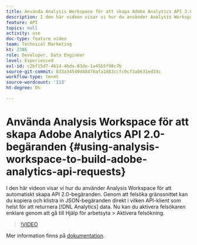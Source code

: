```yaml
---
title: Använda Analysis Workspace för att skapa Adobe Analytics API 2.0-begäranden
description: I den här videon visar vi hur du använder Analysis Workspace för att automatiskt skapa API 2.0-begäranden. Genom att felsöka användargränssnittet kan du kopiera och klistra in JSON-begäranden direkt i vilken API-klient som helst för att returnera Analytics-data.
feature: API
topics: null
activity: use
doc-type: feature video
team: Technical Marketing
kt: 2386
role: Developer, Data Engineer
level: Experienced
exl-id: c2bf15d7-4614-4bda-83de-1a45b5f98c7b
source-git-commit: 833a34549d48478afa1883ccfc0cf3ab631ed33c
workflow-type: tm+mt
source-wordcount: '113'
ht-degree: 0%

---
```


# Använda Analysis Workspace för att skapa Adobe Analytics API 2.0-begäranden {#using-analysis-workspace-to-build-adobe-analytics-api-requests}

I den här videon visar vi hur du använder Analysis Workspace för att automatiskt skapa API 2.0-begäranden. Genom att felsöka gränssnittet kan du kopiera och klistra in JSON-begäranden direkt i vilken API-klient som helst för att returnera [!DNL Analytics] data. Nu kan du aktivera felsökaren enklare genom att gå till Hjälp för arbetsyta > Aktivera felsökning.

>[!VIDEO](https://video.tv.adobe.com/v/25890/?quality=12&learn=on)

Mer information finns på [dokumentation](https://developer.adobe.com/analytics-apis/docs/2.0/#!AdobeDocs/analytics-2.0-apis/master/reporting-tricks.html).
